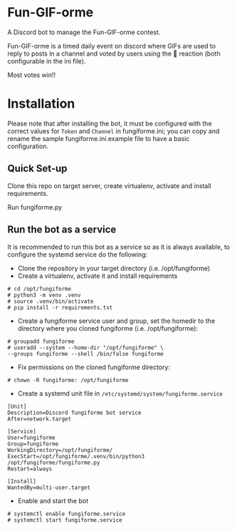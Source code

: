 # Fun-GIF-orme

A Discord bot to manage the Fun-GIF-orme contest.

Fun-GIF-orme is a timed daily event on discord where GIFs are used to reply to posts in a channel and voted by users using the 🍄 reaction (both configurable in the ini file).

Most votes win!!

# Installation

Please note that after installing the bot, it must be configured with the correct values for `Token` and `Channel` in  fungiforme.ini; you can copy and rename the sample fungiforme.ini.example file to have a basic configuration.  

## Quick Set-up
Clone this repo on target server, create virtualenv, activate and install requirements.

Run fungiforme.py

## Run the bot as a service  

It is recommended to run this bot as a service so as it is always available, to configure the systemd service do the following:

* Clone the repository in your target directory (i.e. /opt/fungiforme)
* Create a virtualenv, activate it and install requirements
``` 
# cd /opt/fungiforme
# python3 -m venv .venv
# source .venv/bin/activate
# pip install -r requirements.txt
```
* Create a fungiforme service user and group, set the homedir to the directory where you cloned fungiforme (i.e. /opt/fungiforme):
```
# groupadd fungiforme
# useradd --system --home-dir "/opt/fungiforme" \
--groups fungiforme --shell /bin/false fungiforme
```
* Fix permissions on the cloned fungiforme directory:
```
# chown -R fungiforme: /opt/fungiforme
```
* Create a systemd unit file in `/etc/systemd/system/fungiforme.service`
```
[Unit]
Description=Discord fungiforme bot service 
After=network.target

[Service]
User=fungiforme
Group=fungiforme
WorkingDirectory=/opt/fungiforme/
ExecStart=/opt/fungiforme/.venv/bin/python3 /opt/fungiforme/fungiforme.py
Restart=always

[Install]
WantedBy=multi-user.target
```
* Enable and start the bot
```
# systemctl enable fungiforme.service
# systemctl start fungiforme.service
```

